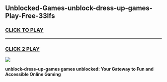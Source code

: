 
## Unblocked-Games-unblock-dress-up-games-Play-Free-33lfs
<h3>
<a href="https://premium76.site?title=unblock-dress-up-games&ref=23A">CLICK TO PLAY</a></h3>
<hr>

<h3>
<a href="https://premium76.site?title=unblock-dress-up-games&ref=23A">CLICK 2 PLAY</a>
  
</h3>

<a href="https://premium76.site?title=unblock-dress-up-games&ref=23A"><img src="https://clearcache.store/games.png"></a>


**unblock-dress-up-games games unblocked: Your Gateway to Fun and Accessible Online Gaming**
